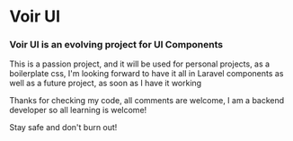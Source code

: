 # Voir UI
### Voir UI is an evolving project for UI Components

This is a passion project, and it will be used for personal projects, as a boilerplate css, 
I'm looking forward to have it all in Laravel components as well as a future project, as soon as I have it working

Thanks for checking my code, all comments are welcome, I am a backend developer so 
all learning is welcome!

Stay safe and don't burn out!